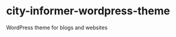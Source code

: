 city-informer-wordpress-theme
=============================

WordPress theme for blogs and websites
